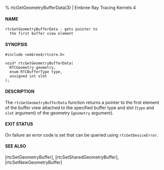 % rtcGetGeometryBufferData(3) | Embree Ray Tracing Kernels 4

#### NAME

    rtcGetGeometryBufferData - gets pointer to
      the first buffer view element

#### SYNOPSIS

    #include <embree4/rtcore.h>

    void* rtcGetGeometryBufferData(
      RTCGeometry geometry,
      enum RTCBufferType type,
      unsigned int slot
    );

#### DESCRIPTION

The `rtcGetGeometryBufferData` function returns a pointer to the first
element of the buffer view attached to the specified buffer type and
slot (`type` and `slot` argument) of the geometry (`geometry`
argument).

#### EXIT STATUS

On failure an error code is set that can be queried using
`rtcGetDeviceError`.

#### SEE ALSO

[rtcSetGeometryBuffer], [rtcSetSharedGeometryBuffer], [rtcSetNewGeometryBuffer]

